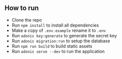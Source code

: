 ## How to run

- Clone the repo
- Run `npm install` to install all dependencies
- Make a copy of `.env.example` rename it to `.env`
- Run `adonis key:generate` to generate the secret key
- Run `adonis migration:run` to setup the database
- Run `npm run build` to build static assets
- Run `adonis serve --dev` to run the application
